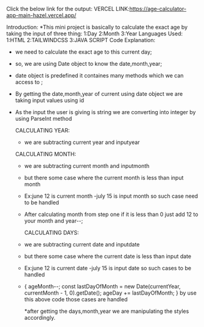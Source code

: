 Click the below link for the output:
VERCEL LINK:https://age-calculator-app-main-hazel.vercel.app/


Introduction:
*This mini project is basically to calculate the exact age by taking the input of three thing:
        1:Day 
        2:Month
        3:Year
Languages Used:
1:HTML
2:TAILWINDCSS
3:JAVA SCRIPT
Code Explanation:
* we need to calculate the exact age to this current day;
* so, we are using Date object to know the date,month,year;
* date object is predefined it containes many methods which we can access to ;
* By getting the date,month,year of current using date object we are taking input values using id
* As the input the user is giving is string we are converting into integer by using ParseInt method

  CALCULATING YEAR:
  * we are subtracting current year and inputyear
 
  
  CALCULATING MONTH:
  * we are subtracting current month and inputmonth
  * but there some case where the current month is less than input month
  * Ex:june 12 is current month -july 15 is input month so such case need to be handled
  * After calculating month from step one if it is less than 0 just add 12 to your month and year--;


    CALCULATING DAYS:
  * we are subtracting current date and inputdate
  * but there some case where the current date is less than input date
  * Ex:june 12 is current date -july 15 is input date so such cases to be handled
  * { ageMonth--;
     const lastDayOfMonth = new Date(currentYear, currentMonth - 1, 0).getDate();
    ageDay += lastDayOfMonth;
    } by use this above code those cases are handled


    *after getting the days,month,year we are manipulating the styles accordingly.

